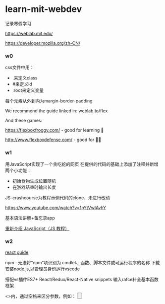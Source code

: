 # learn-mit-webdev
记录寒假学习

https://weblab.mit.edu/

https://developer.mozilla.org/zh-CN/


### w0
css文件中用：
- .来定义class
- #来定义id
- :root来定义变量

每个元素从外到内为margin-border-padding

We recommend the guide linked in: weblab.to/flex 

And these games:

https://flexboxfroggy.com/ - good for learning 🐸

http://www.flexboxdefense.com/ - good for 💪🏼


### w1
用JavaScript实现了一个贪吃蛇的网页
在提供的代码的基础上添加了注释并新增两个小功能：
- 初始食物生成位置随机
- 在游戏结束时输出长度

JS-crashcourse为教程示例代码的clone，未进行改动

https://www.youtube.com/watch?v=1pYtVwIAvhY

基本语法讲解+备忘录app

[重新介绍 JavaScript（JS 教程）](https://developer.mozilla.org/zh-CN/docs/Web/JavaScript/A_re-introduction_to_JavaScript)



### w2
[react guide](http://weblab.to/react-guide-1)


npm : 无法将“npm”项识别为 cmdlet、函数、脚本文件或可运行程序的名称
下载安装node.js,以管理员身份运行vscode

搭配vs插件ES7+ React/Redux/React-Native snippets
输入rafce补全基本函数框架

<>内，通过空格来区分参数，例如：
<Button color='black' text='Add'/>
